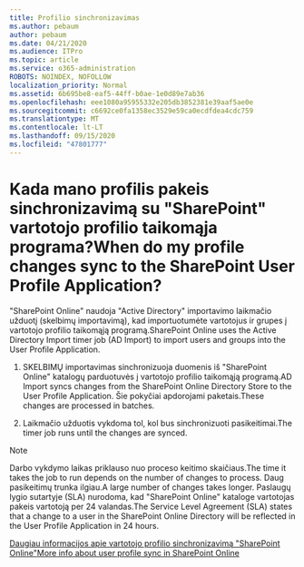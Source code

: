 ```yaml
---
title: Profilio sinchronizavimas
ms.author: pebaum
author: pebaum
ms.date: 04/21/2020
ms.audience: ITPro
ms.topic: article
ms.service: o365-administration
ROBOTS: NOINDEX, NOFOLLOW
localization_priority: Normal
ms.assetid: 6b695be8-eaf5-44ff-b0ae-1e0d89e7ab36
ms.openlocfilehash: eee1080a95955332e205db3852381e39aaf5ae0e
ms.sourcegitcommit: c6692ce0fa1358ec3529e59ca0ecdfdea4cdc759
ms.translationtype: MT
ms.contentlocale: lt-LT
ms.lasthandoff: 09/15/2020
ms.locfileid: "47801777"
---
```

# <a name="when-do-my-profile-changes-sync-to-the-sharepoint-user-profile-application"></a><span data-ttu-id="80e43-102">Kada mano profilis pakeis sinchronizavimą su "SharePoint" vartotojo profilio taikomąja programa?</span><span class="sxs-lookup"><span data-stu-id="80e43-102">When do my profile changes sync to the SharePoint User Profile Application?</span></span>

<span data-ttu-id="80e43-103">"SharePoint Online" naudoja "Active Directory" importavimo laikmačio užduotį (skelbimų importavimą), kad importuotumėte vartotojus ir grupes į vartotojo profilio taikomąją programą.</span><span class="sxs-lookup"><span data-stu-id="80e43-103">SharePoint Online uses the Active Directory Import timer job (AD Import) to import users and groups into the User Profile Application.</span></span> 
  
1. <span data-ttu-id="80e43-104">SKELBIMŲ importavimas sinchronizuoja duomenis iš "SharePoint Online" katalogų parduotuvės į vartotojo profilio taikomąją programą.</span><span class="sxs-lookup"><span data-stu-id="80e43-104">AD Import syncs changes from the SharePoint Online Directory Store to the User Profile Application.</span></span> <span data-ttu-id="80e43-105">Šie pokyčiai apdorojami paketais.</span><span class="sxs-lookup"><span data-stu-id="80e43-105">These changes are processed in batches.</span></span>
    
2. <span data-ttu-id="80e43-106">Laikmačio užduotis vykdoma tol, kol bus sinchronizuoti pasikeitimai.</span><span class="sxs-lookup"><span data-stu-id="80e43-106">The timer job runs until the changes are synced.</span></span>
    
> [!NOTE]
> <span data-ttu-id="80e43-107">Darbo vykdymo laikas priklauso nuo proceso keitimo skaičiaus.</span><span class="sxs-lookup"><span data-stu-id="80e43-107">The time it takes the job to run depends on the number of changes to process.</span></span> <span data-ttu-id="80e43-108">Daug pasikeitimų trunka ilgiau.</span><span class="sxs-lookup"><span data-stu-id="80e43-108">A large number of changes takes longer.</span></span> <span data-ttu-id="80e43-109">Paslaugų lygio sutartyje (SLA) nurodoma, kad "SharePoint Online" kataloge vartotojas pakeis vartotoją per 24 valandas.</span><span class="sxs-lookup"><span data-stu-id="80e43-109">The Service Level Agreement (SLA) states that a change to a user in the SharePoint Online Directory will be reflected in the User Profile Application in 24 hours.</span></span> 
  
[<span data-ttu-id="80e43-110">Daugiau informacijos apie vartotojo profilio sinchronizavimą "SharePoint Online"</span><span class="sxs-lookup"><span data-stu-id="80e43-110">More info about user profile sync in SharePoint Online</span></span>](https://go.microsoft.com/fwlink/?linkid=875671)
  

